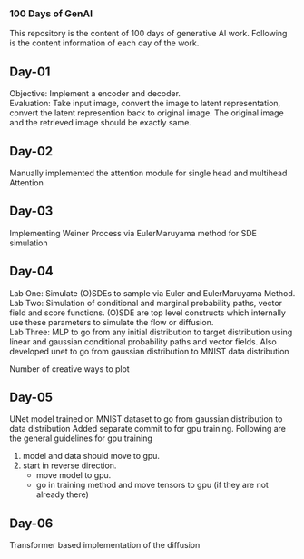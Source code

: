 ### 100 Days of GenAI

This repository is the content of 100 days of generative AI work.
Following is the content information of each day of the work.

## Day-01

Objective: Implement a encoder and decoder.  
Evaluation: Take input image, convert the image to latent representation, convert the latent represention back to original image. The original image and the retrieved image should be exactly same.

## Day-02

Manually implemented the attention module for single head and multihead Attention

## Day-03

Implementing Weiner Process via EulerMaruyama method for SDE simulation

## Day-04

Lab One: Simulate (O)SDEs to sample via Euler and EulerMaruyama Method.  
Lab Two: Simulation of conditional and marginal probability paths, vector field and score functions. (O)SDE are top level constructs which internally use these parameters to simulate the flow or diffusion.  
Lab Three: MLP to go from any initial distribution to target distribution using linear and gaussian conditional probability paths and vector fields. Also developed unet to go from gaussian distribution to MNIST data distribution

Number of creative ways to plot

## Day-05

UNet model trained on MNIST dataset to go from gaussian distribution to data distribution 
Added separate commit to for gpu training. Following are the general guidelines for gpu training 

1. model and data should move to gpu. 
2. start in reverse direction.
    - move model to gpu.
    - go in training method and move tensors to gpu (if they are not already there)

## Day-06 

Transformer based implementation of the diffusion 
